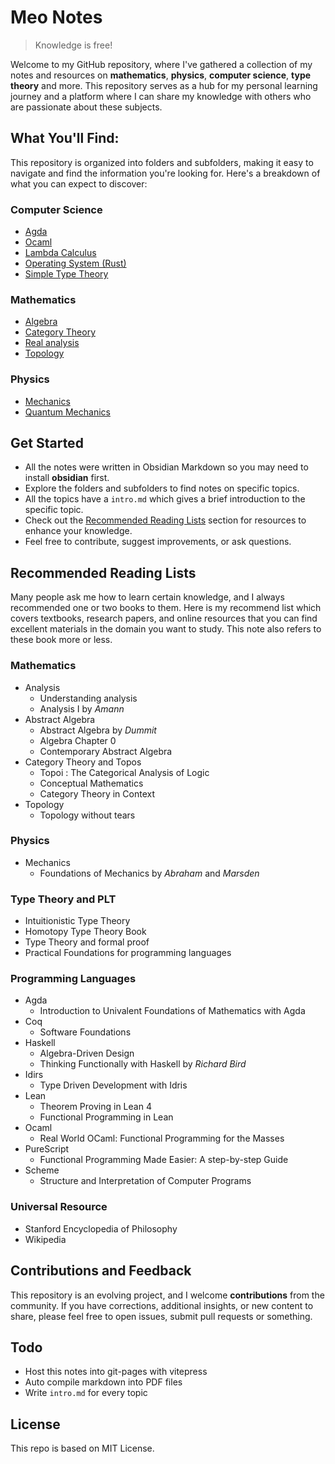 # Meo Notes
> Knowledge is free!

Welcome to my GitHub repository, where I've gathered a collection of my notes and resources on **mathematics**, **physics**, **computer science**, **type theory** and more. This repository serves as a hub for my personal learning journey and a platform where I can share my knowledge with others who are passionate about these subjects. 

## What You'll Find:
 This repository is organized into folders and subfolders, making it easy to navigate and find the information you're looking for. Here's a breakdown of what you can expect to discover:

### Computer Science
- [Agda](./cs/agda/intro.md)
- [Ocaml](Ocaml.md)
- [Lambda Calculus](./cs/tt/lambda.md)
- [Operating System (Rust)](cs/os/intro.md)
- [Simple Type Theory](./cs/tt/type_theory.md)

### Mathematics
- [Algebra](./math/algebra/intro.md)
- [Category Theory](./math/cat/intro.md)
- [Real analysis](math/analysis/intro.md)
- [Topology](./math/topology/intro.md)

### Physics
- [Mechanics](./physics/mechanics/intro.md)
- [Quantum Mechanics](TODO)

## Get Started
- All the notes were written in Obsidian Markdown so you may need to install **obsidian** first.
- Explore the folders and subfolders to find notes on specific topics.
- All the topics have a `intro.md` which gives a brief introduction to the specific topic.
- Check out the [Recommended Reading Lists](#recommended-reading-lists) section for resources to enhance your knowledge.
- Feel free to contribute, suggest improvements, or ask questions.

## Recommended Reading Lists
Many people ask me how to learn certain knowledge, and I always recommended one or two books to them. Here is my recommend list which covers textbooks, research papers, and online resources that you can find excellent materials in the domain you want to study. This note also refers to these book more or less.

### Mathematics
- Analysis
  - Understanding analysis
  - Analysis I by *Amann*
- Abstract Algebra
  - Abstract Algebra by *Dummit*
  - Algebra Chapter 0
  - Contemporary Abstract Algebra
- Category Theory and Topos
  - Topoi : The Categorical Analysis of Logic
  - Conceptual Mathematics
  - Category Theory in Context
- Topology
  - Topology without tears

### Physics
- Mechanics
  - Foundations of Mechanics by *Abraham* and *Marsden*

### Type Theory and PLT
- Intuitionistic Type Theory
- Homotopy Type Theory Book
- Type Theory and formal proof
- Practical Foundations for programming languages

### Programming Languages
- Agda
  - Introduction to Univalent Foundations of Mathematics with Agda
- Coq
  - Software Foundations
- Haskell
  - Algebra-Driven Design
  - Thinking Functionally with Haskell by *Richard Bird*
- Idirs
  - Type Driven Development with Idris
- Lean
  - Theorem Proving in Lean 4
  - Functional Programming in Lean
- Ocaml
  - Real World OCaml: Functional Programming for the Masses
- PureScript
  - Functional Programming Made Easier: A step-by-step Guide
- Scheme
  - Structure and Interpretation of Computer Programs

### Universal Resource
- Stanford Encyclopedia of Philosophy
- Wikipedia

## Contributions and Feedback
This repository is an evolving project, and I welcome **contributions** from the community. If you have corrections, additional insights, or new content to share, please feel free to open issues, submit pull requests or something.

## Todo
- Host this notes into git-pages with vitepress
- Auto compile markdown into PDF files
- Write `intro.md` for every topic

## License
This repo is based on MIT License.